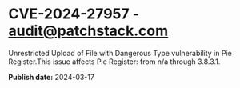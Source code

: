 # CVE-2024-27957 - audit@patchstack.com

Unrestricted Upload of File with Dangerous Type vulnerability in Pie Register.This issue affects Pie Register: from n/a through 3.8.3.1.



**Publish date:** 2024-03-17
